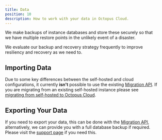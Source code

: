 ```yaml
---
title: Data
position: 10
description: How to work with your data in Octopus Cloud.
---
```


We make backups of instance databases and store these securely so that we have multiple restore points in the unlikely event of a disaster.

We evaluate our backup and recovery strategy frequently to improve resiliency and recovery as we need to.

## Importing Data

Due to some key differences between the self-hosted and cloud configurations, it currently **isn't** possible to use the existing [Migration API](/docs/api-and-integration/migration-api/index.md). If you are migrating from an existing self-hosted instance please see [migrating from self-hosted to Octopus Cloud](/docs/octopus-cloud/migrations.md).

## Exporting Your Data

If you need to export your data, this can be done with the [Migration API](/docs/api-and-integration/migration-api/index.md), alternatively, we can provide you with a full database backup if required. Please visit the [support page](https://octopus.com/support) if you need this.
